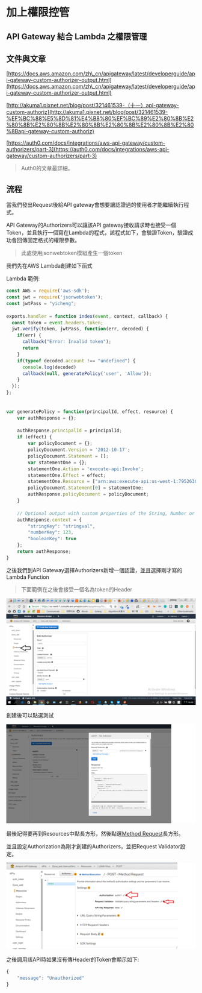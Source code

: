 # 加上權限控管

## API Gateway 結合 Lambda 之權限管理

## 文件與文章

[https://docs.aws.amazon.com/zh\_cn/apigateway/latest/developerguide/api-gateway-custom-authorizer-output.html](https://docs.aws.amazon.com/zh\_cn/apigateway/latest/developerguide/api-gateway-custom-authorizer-output.html)

[http://akuma1.pixnet.net/blog/post/321461539-（十一）​​​​​​​api-gateway-custom-authoriz](http://akuma1.pixnet.net/blog/post/321461539-%EF%BC%88%E5%8D%81%E4%B8%80%EF%BC%89%E2%80%8B%E2%80%8B%E2%80%8B%E2%80%8B%E2%80%8B%E2%80%8B%E2%80%8Bapi-gateway-custom-authoriz)

[https://auth0.com/docs/integrations/aws-api-gateway/custom-authorizers/part-3](https://auth0.com/docs/integrations/aws-api-gateway/custom-authorizers/part-3)

> Auth0的文章最詳細。

## 流程

當我們發出Request後給API gateway會想要讓認證過的使用者才能繼續執行程式。

API Gateway的Authorizers可以讓該API gateway接收請求時也接受一個Token，並且執行一個寫在Lambda的程式，該程式如下，會驗證Token，驗證成功會回傳固定格式的權限參數。

> 此處使用jsonwebtoken模組產生一個token

我們先在AWS Lambda創建如下函式

Lambda 範例:

```javascript
const AWS = require('aws-sdk');
const jwt = require('jsonwebtoken');
const jwtPass = "yicheng";

exports.handler = function index(event, context, callback) {
  const token = event.headers.token;
  jwt.verify(token, jwtPass, function(err, decoded) {
    if(err) {
      callback("Error: Invalid token"); 
      return
    }
    if(typeof decoded.account !== "undefined") {
      console.log(decoded)
      callback(null, generatePolicy('user', 'Allow'));
    } 
  });
};


var generatePolicy = function(principalId, effect, resource) {
    var authResponse = {};

    authResponse.principalId = principalId;
    if (effect) {
        var policyDocument = {};
        policyDocument.Version = '2012-10-17'; 
        policyDocument.Statement = [];
        var statementOne = {};
        statementOne.Action = 'execute-api:Invoke'; 
        statementOne.Effect = effect;
        statementOne.Resource = ["arn:aws:execute-api:us-west-1:795263033835:heeruzit3m/*/POST/"];
        policyDocument.Statement[0] = statementOne;
        authResponse.policyDocument = policyDocument;
    }

    // Optional output with custom properties of the String, Number or Boolean type.
    authResponse.context = {
        "stringKey": "stringval",
        "numberKey": 123,
        "booleanKey": true
    };
    return authResponse;
}
```

之後我們到API Gateway選擇Authorizers新增一個認證，並且選擇剛才寫的Lambda Function

> 下面範例在之後會接受一個名為token的Header

![](../../.gitbook/assets/004.png)

創建後可以點選測試

![](../../.gitbook/assets/004-1.png)

最後記得要再到Resources中點長方形，然後點選[Method Request](https://us-west-1.console.aws.amazon.com/apigateway/home?region=us-west-1)長方形。

並且設定Authorization為剛才創建的Authorizers，並把Request Validator設定。

![](../../.gitbook/assets/005.png)

之後調用該API時如果沒有傳Header的Token會顯示如下:

```javascript
{
    "message": "Unauthorized"
}
```
